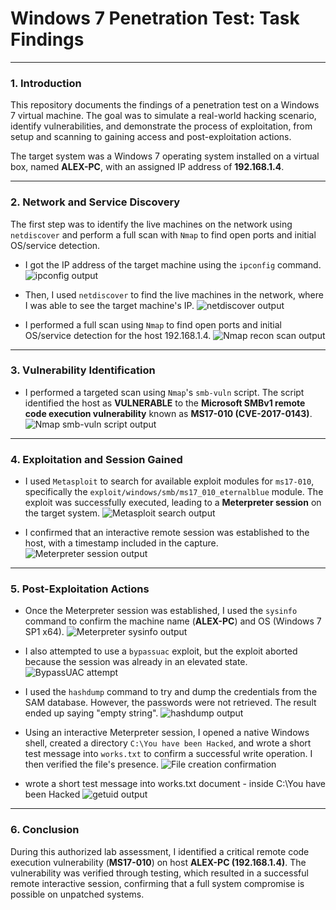 # Windows 7 Penetration Test: Task Findings

---

### 1. Introduction
This repository documents the findings of a penetration test on a Windows 7 virtual machine. The goal was to simulate a real-world hacking scenario, identify vulnerabilities, and demonstrate the process of exploitation, from setup and scanning to gaining access and post-exploitation actions.

The target system was a Windows 7 operating system installed on a virtual box, named **ALEX-PC**, with an assigned IP address of **192.168.1.4**.

---

### 2. Network and Service Discovery
The first step was to identify the live machines on the network using `netdiscover` and perform a full scan with `Nmap` to find open ports and initial OS/service detection.

* I got the IP address of the target machine using the `ipconfig` command.
![ipconfig output](Screenshots/Scanning1.png)

* Then, I used `netdiscover` to find the live machines in the network, where I was able to see the target machine's IP.
![netdiscover output](Screenshots/Scanning1.png)

* I performed a full scan using `Nmap` to find open ports and initial OS/service detection for the host 192.168.1.4.
![Nmap recon scan output](Screenshots/Nmap2.png)

---

### 3. Vulnerability Identification
* I performed a targeted scan using `Nmap`'s `smb-vuln` script. The script identified the host as **VULNERABLE** to the **Microsoft SMBv1 remote code execution vulnerability** known as **MS17-010 (CVE-2017-0143)**.
![Nmap smb-vuln script output](Screenshots/vulnaribilityscan3.png)

---

### 4. Exploitation and Session Gained
* I used `Metasploit` to search for available exploit modules for `ms17-010`, specifically the `exploit/windows/smb/ms17_010_eternalblue` module. The exploit was successfully executed, leading to a **Meterpreter session** on the target system.
![Metasploit search output](Screenshots/Metasploit4.png)

* I confirmed that an interactive remote session was established to the host, with a timestamp included in the capture.
![Meterpreter session output](Screenshots/Meterpreter5.png)

---

### 5. Post-Exploitation Actions
* Once the Meterpreter session was established, I used the `sysinfo` command to confirm the machine name (**ALEX-PC**) and OS (Windows 7 SP1 x64).
![Meterpreter sysinfo output](Screenshots/Meterpreter5.png)

* I also attempted to use a `bypassuac` exploit, but the exploit aborted because the session was already in an elevated state.
![BypassUAC attempt](Screenshots/otherexploits6.png)

* I used the `hashdump` command to try and dump the credentials from the SAM database. However, the passwords were not retrieved. The result ended up saying "empty string".
![hashdump output](Screenshots/Credentialdump7.png)

* Using an interactive Meterpreter session, I opened a native Windows shell, created a directory `C:\You have been Hacked`, and wrote a short test message into `works.txt` to confirm a successful write operation. I then verified the file's presence.
![File creation confirmation](Screenshots/privilegeescalation8.png)

* wrote a short test message into works.txt document - inside C:\You have been Hacked
![getuid output](Screenshots/privilege%20escalation%209.png)

---

### 6. Conclusion
During this authorized lab assessment, I identified a critical remote code execution vulnerability (**MS17-010**) on host **ALEX-PC (192.168.1.4)**. The vulnerability was verified through testing, which resulted in a successful remote interactive session, confirming that a full system compromise is possible on unpatched systems.
